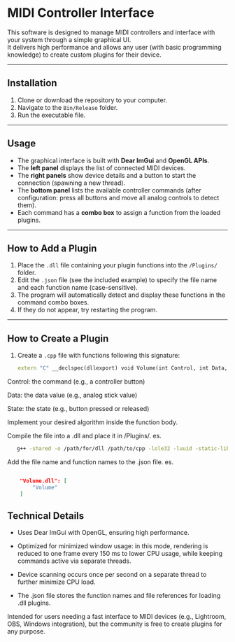 # MIDI Controller Interface

This software is designed to manage MIDI controllers and interface with your system through a simple graphical UI.  
It delivers high performance and allows any user (with basic programming knowledge) to create custom plugins for their device.

---

## Installation
1. Clone or download the repository to your computer.  
2. Navigate to the `Bin/Release` folder.  
3. Run the executable file.

---

## Usage
- The graphical interface is built with **Dear ImGui** and **OpenGL APIs**.  
- The **left panel** displays the list of connected MIDI devices.  
- The **right panels** show device details and a button to start the connection (spawning a new thread).  
- The **bottom panel** lists the available controller commands (after configuration: press all buttons and move all analog controls to detect them).  
- Each command has a **combo box** to assign a function from the loaded plugins.

---

## How to Add a Plugin
1. Place the `.dll` file containing your plugin functions into the `/Plugins/` folder.  
2. Edit the `.json` file (see the included example) to specify the file name and each function name (case-sensitive).  
3. The program will automatically detect and display these functions in the command combo boxes.  
4. If they do not appear, try restarting the program.

---

## How to Create a Plugin
1. Create a `.cpp` file with functions following this signature:
   ```cpp
   extern "C" __declspec(dllexport) void Volume(int Control, int Data, int State)
Control: the command (e.g., a controller button)

Data: the data value (e.g., analog stick value)

State: the state (e.g., button pressed or released)

Implement your desired algorithm inside the function body.

Compile the file into a .dll and place it in /Plugins/. 
es.
 ```bash
    g++ -shared -o /path/for/dll /path/to/cpp -lole32 -luuid -static-libgcc "-Wl,--out-implib,libmialib.a" 
```
    
Add the file name and function names to the .json file.
es. 
```json

    "Volume.dll": [
        "Volume"
    ]
```
## Technical Details
- Uses Dear ImGui with OpenGL, ensuring high performance.

- Optimized for minimized window usage: in this mode, rendering is reduced to one frame every 150 ms to lower CPU usage, while keeping commands active via separate threads.

- Device scanning occurs once per second on a separate thread to further minimize CPU load.

- The .json file stores the function names and file references for loading .dll plugins.

Intended for users needing a fast interface to MIDI devices (e.g., Lightroom, OBS, Windows integration), but the community is free to create plugins for any purpose.